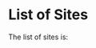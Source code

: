 
List of Sites
=============

The list of sites is:

<div id="sites"></div>

<script src="https://code.jquery.com/jquery-3.2.1.min.js"></script>
<script src="../js/script.js"></script>
<script>

$.get("https://6aq0l8l806.execute-api.ap-southeast-2.amazonaws.com/prod/v1.0/10.25845/5c09bf93f315d/sites")
.done(populateSites);

</script>
